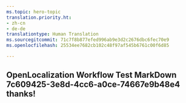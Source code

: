 ```yaml
---
ms.topic: hero-topic
translation.priority.ht:
- zh-cn
- de-de
translationtype: Human Translation
ms.sourcegitcommit: 71c7f8b877efed996ab9e3d2c2676dbc6fec70e9
ms.openlocfilehash: 25534ee7682cb102c48f97af545b6761c00f6d85

---
```

## OpenLocalization Workflow Test MarkDown 7c609425-3e8d-4cc6-a0ce-74667e9b48e4 thanks!



<!--HONumber=Jul16_HO5-->


